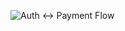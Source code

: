 ![Auth ↔ Payment Flow](https://www.plantuml.com/plantuml/png/SoWkIImgAStDuKhEIImkLd0A4qj9pSd9J4p9oSd9oCIoKnD8pSdDAybCJYp9oSLD0000)